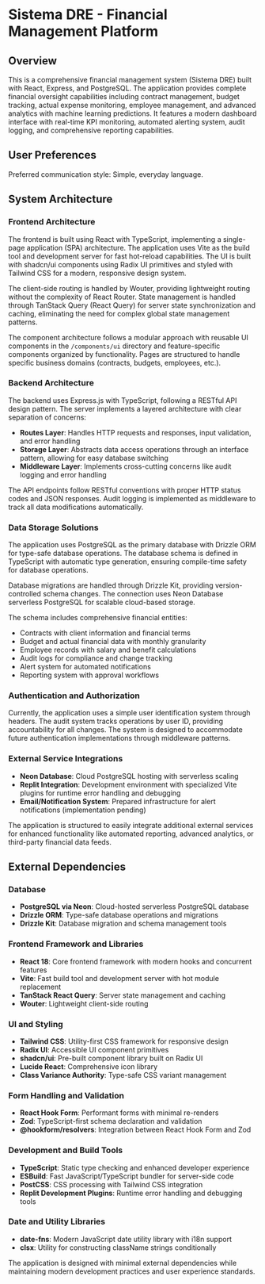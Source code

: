 # Sistema DRE - Financial Management Platform

## Overview

This is a comprehensive financial management system (Sistema DRE) built with React, Express, and PostgreSQL. The application provides complete financial oversight capabilities including contract management, budget tracking, actual expense monitoring, employee management, and advanced analytics with machine learning predictions. It features a modern dashboard interface with real-time KPI monitoring, automated alerting system, audit logging, and comprehensive reporting capabilities.

## User Preferences

Preferred communication style: Simple, everyday language.

## System Architecture

### Frontend Architecture
The frontend is built using React with TypeScript, implementing a single-page application (SPA) architecture. The application uses Vite as the build tool and development server for fast hot-reload capabilities. The UI is built with shadcn/ui components using Radix UI primitives and styled with Tailwind CSS for a modern, responsive design system.

The client-side routing is handled by Wouter, providing lightweight routing without the complexity of React Router. State management is handled through TanStack Query (React Query) for server state synchronization and caching, eliminating the need for complex global state management patterns.

The component architecture follows a modular approach with reusable UI components in the `/components/ui` directory and feature-specific components organized by functionality. Pages are structured to handle specific business domains (contracts, budgets, employees, etc.).

### Backend Architecture
The backend uses Express.js with TypeScript, following a RESTful API design pattern. The server implements a layered architecture with clear separation of concerns:

- **Routes Layer**: Handles HTTP requests and responses, input validation, and error handling
- **Storage Layer**: Abstracts data access operations through an interface pattern, allowing for easy database switching
- **Middleware Layer**: Implements cross-cutting concerns like audit logging and error handling

The API endpoints follow RESTful conventions with proper HTTP status codes and JSON responses. Audit logging is implemented as middleware to track all data modifications automatically.

### Data Storage Solutions
The application uses PostgreSQL as the primary database with Drizzle ORM for type-safe database operations. The database schema is defined in TypeScript with automatic type generation, ensuring compile-time safety for database operations.

Database migrations are handled through Drizzle Kit, providing version-controlled schema changes. The connection uses Neon Database serverless PostgreSQL for scalable cloud-based storage.

The schema includes comprehensive financial entities:
- Contracts with client information and financial terms
- Budget and actual financial data with monthly granularity
- Employee records with salary and benefit calculations
- Audit logs for compliance and change tracking
- Alert system for automated notifications
- Reporting system with approval workflows

### Authentication and Authorization
Currently, the application uses a simple user identification system through headers. The audit system tracks operations by user ID, providing accountability for all changes. The system is designed to accommodate future authentication implementations through middleware patterns.

### External Service Integrations
- **Neon Database**: Cloud PostgreSQL hosting with serverless scaling
- **Replit Integration**: Development environment with specialized Vite plugins for runtime error handling and debugging
- **Email/Notification System**: Prepared infrastructure for alert notifications (implementation pending)

The application is structured to easily integrate additional external services for enhanced functionality like automated reporting, advanced analytics, or third-party financial data feeds.

## External Dependencies

### Database
- **PostgreSQL via Neon**: Cloud-hosted serverless PostgreSQL database
- **Drizzle ORM**: Type-safe database operations and migrations
- **Drizzle Kit**: Database migration and schema management tools

### Frontend Framework and Libraries
- **React 18**: Core frontend framework with modern hooks and concurrent features
- **Vite**: Fast build tool and development server with hot module replacement
- **TanStack React Query**: Server state management and caching
- **Wouter**: Lightweight client-side routing

### UI and Styling
- **Tailwind CSS**: Utility-first CSS framework for responsive design
- **Radix UI**: Accessible UI component primitives
- **shadcn/ui**: Pre-built component library built on Radix UI
- **Lucide React**: Comprehensive icon library
- **Class Variance Authority**: Type-safe CSS variant management

### Form Handling and Validation
- **React Hook Form**: Performant forms with minimal re-renders
- **Zod**: TypeScript-first schema declaration and validation
- **@hookform/resolvers**: Integration between React Hook Form and Zod

### Development and Build Tools
- **TypeScript**: Static type checking and enhanced developer experience
- **ESBuild**: Fast JavaScript/TypeScript bundler for server-side code
- **PostCSS**: CSS processing with Tailwind CSS integration
- **Replit Development Plugins**: Runtime error handling and debugging tools

### Date and Utility Libraries
- **date-fns**: Modern JavaScript date utility library with i18n support
- **clsx**: Utility for constructing className strings conditionally

The application is designed with minimal external dependencies while maintaining modern development practices and user experience standards.